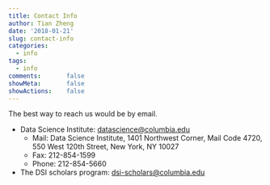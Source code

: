 ```yaml
---
title: Contact Info
author: Tian Zheng
date: '2018-01-21'
slug: contact-info
categories: 
  - info
tags: 
  - info
comments:       false
showMeta:       false
showActions:    false
---
```


The best way to reach us would be by email. 

- Data Science Institute: <datascience@columbia.edu>
    - Mail: Data Science Institute, 1401 Northwest Corner, Mail Code 4720, 550 West 120th Street, New York, NY 10027
    - Fax: 212-854-1599
    - Phone: 212-854-5660
- The DSI scholars program: <dsi-scholars@columbia.edu>


